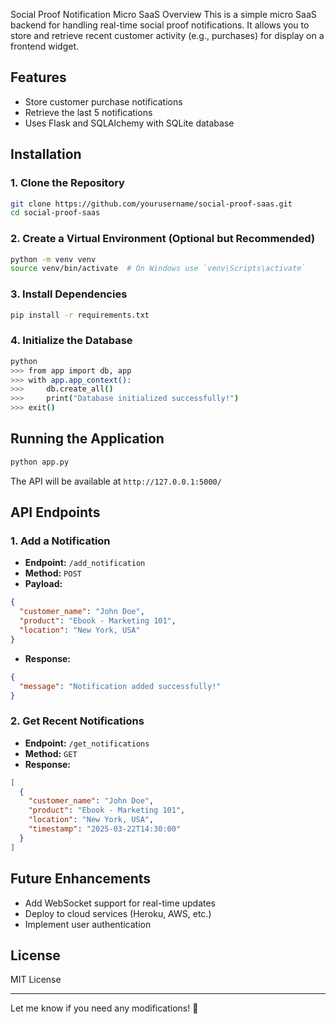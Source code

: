 Social Proof Notification Micro SaaS 
Overview
This is a simple micro SaaS backend for handling real-time social proof notifications. It allows you to store and retrieve recent customer activity (e.g., purchases) for display on a frontend widget.

## Features
- Store customer purchase notifications
- Retrieve the last 5 notifications
- Uses Flask and SQLAlchemy with SQLite database

## Installation
### 1. Clone the Repository
```bash
git clone https://github.com/yourusername/social-proof-saas.git
cd social-proof-saas
```

### 2. Create a Virtual Environment (Optional but Recommended)
```bash
python -m venv venv
source venv/bin/activate  # On Windows use `venv\Scripts\activate`
```

### 3. Install Dependencies
```bash
pip install -r requirements.txt
```

### 4. Initialize the Database
```bash
python
>>> from app import db, app
>>> with app.app_context():
>>>     db.create_all()
>>>     print("Database initialized successfully!")
>>> exit()
```

## Running the Application
```bash
python app.py
```
The API will be available at `http://127.0.0.1:5000/`

## API Endpoints
### 1. Add a Notification
- **Endpoint:** `/add_notification`
- **Method:** `POST`
- **Payload:**
```json
{
  "customer_name": "John Doe",
  "product": "Ebook - Marketing 101",
  "location": "New York, USA"
}
```
- **Response:**
```json
{
  "message": "Notification added successfully!"
}
```

### 2. Get Recent Notifications
- **Endpoint:** `/get_notifications`
- **Method:** `GET`
- **Response:**
```json
[
  {
    "customer_name": "John Doe",
    "product": "Ebook - Marketing 101",
    "location": "New York, USA",
    "timestamp": "2025-03-22T14:30:00"
  }
]
```

## Future Enhancements
- Add WebSocket support for real-time updates
- Deploy to cloud services (Heroku, AWS, etc.)
- Implement user authentication

## License
MIT License

---

Let me know if you need any modifications! 🚀

